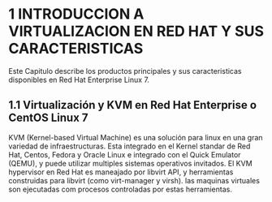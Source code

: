 # 1 INTRODUCCION A VIRTUALIZACION EN RED HAT Y SUS CARACTERISTICAS

Este Capitulo describe los productos principales y sus caracteristicas disponibles en Red Hat Enterprise Linux 7.

## 1.1 Virtualización y KVM en Red Hat Enterprise o CentOS Linux 7

KVM (Kernel-based Virtual Machine) es una solución para linux en una gran variedad de infraestructuras. Esta integrado en el Kernel standar de Red Hat, Centos, Fedora y Oracle Linux e integrado con el Quick Emulator (QEMU), y puede utilizar multiples sistemas operativos invitados. El KVM hypervisor en Red Hat es maneajado por libvirt API, y herramientas construidas para libvirt (como virt-manager y virsh). las maquinas virtuales son ejecutadas com procesos controladas por estas herramientas.



